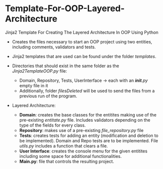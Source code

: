 # Template-For-OOP-Layered-Architecture
Jinja2 Template For Creating The Layered Architecture In OOP Using Python

- Creates the files necessary to start an OOP project using two entities, including comments, validators and tests.

- Jinja2 templates that are used can be found under the folder *templates*.

- Directories that should exist in the same folder as the *Jinja2TemplateOOP.py* file: 
  - Domain, Repository, Tests, UserInterface -> each with an *__init__.py* empty file in it
  - Additionally, folder *filesDeleted* will be used to send the files from a previous run of the program.
 
- Layered Architecture:

  - **Domain**: creates the base classes for the entitites making use of the pre-existing *entitate.py* file. Includes validators depending on the type of the fields for every class.
  - **Repository**: makes use of a pre-existing *file_repository.py* file
  - **Tests**: creates tests for adding an entity (modification and deletion to be implemented). Domain and Repo tests are to be implemented. File *utils.py* includes a function that clears a file.
  - **User Interface**: creates the console menu for the given entitites including some space for additional functionalities.
  -  **Main.py**: file that controls the resulting project.
